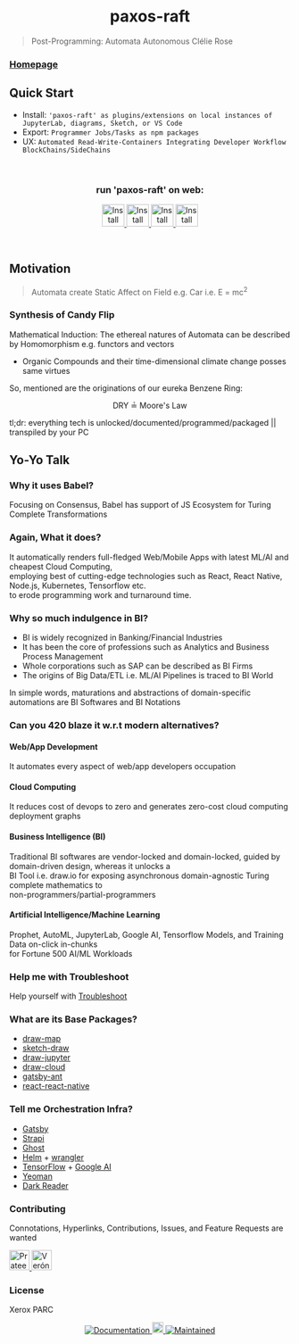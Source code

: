 <h1 align="center">paxos-raft </h1>

> Post-Programming: Automata Autonomous Clélie Rose <br/>

  
### [Homepage](https://github.com/paxos-raft/paxos-raft#readme)

## Quick Start
* Install: `'paxos-raft' as plugins/extensions on local instances of JupyterLab, diagrams, Sketch, or VS Code`
* Export: `Programmer Jobs/Tasks as npm packages`
* UX: `Automated Read-Write-Containers Integrating Developer Workflow BlockChains/SideChains`
<br/>

<h3 align="center"> run 'paxos-raft' on web: </h3>

<p align="center">
  <a href="https://github.com/fjudith/docker-draw.io" target="_blank">
    <img alt="Install on draw.io" src="https://img.shields.io/badge/diagrams-4C2882.svg" height="40" />
  </a>
  <a href="https://jupyter.org/" target="_blank">
    <img alt="Install on JupyterLab" src="https://img.shields.io/badge/JupyterLab-0070BB.svg" height="40" />
  </a>
  <a href="https://code.visualstudio.com/" target="_blank">
    <img alt="Install on VS Code" src="https://img.shields.io/badge/VS Code-FF4F00.svg" height="40" />
  </a>
  <a href="https://www.sketch.com/" target="_blank">
    <img alt="Install on Sketch" src="https://img.shields.io/badge/Sketch-FFD300.svg" height="40" />
  </a>
  </p>
  
  <br/>

## Motivation

> Automata create Static Affect on Field e.g. Car i.e. E = mc<sup>2</sup>

### Synthesis of Candy Flip
Mathematical Induction: The ethereal natures of Automata can be described by Homomorphism e.g. functors and vectors  

* Organic Compounds and their time-dimensional climate change posses same virtues

So, mentioned are the originations of our eureka Benzene Ring:

<p align="center"> 
 DRY ≟ Moore's Law
</p>
  
  tl;dr: everything tech is unlocked/documented/programmed/packaged || transpiled by your PC
  
  
## Yo-Yo Talk

### Why it uses Babel?
Focusing on Consensus, Babel has support of JS Ecosystem for Turing Complete Transformations

### Again, What it does?
It automatically renders full-fledged Web/Mobile Apps with latest ML/AI and cheapest Cloud Computing, <br/> employing best of cutting-edge technologies such as React, React Native, Node.js, Kubernetes, Tensorflow etc. <br/> to erode programming work and turnaround time. 

### Why so much indulgence in BI?
* BI is widely recognized in Banking/Financial Industries
* It has been the core of professions such as Analytics and Business Process Management 
* Whole corporations such as SAP can be described as BI Firms
* The origins of Big Data/ETL i.e. ML/AI Pipelines is traced to BI World

In simple words, maturations and abstractions of domain-specific automations are BI Softwares and BI Notations 

### Can you 420 blaze it w.r.t modern alternatives?
#### Web/App Development 
It automates every aspect of web/app developers occupation 

#### Cloud Computing
It reduces cost of devops to zero and generates zero-cost cloud computing deployment graphs

#### Business Intelligence (BI) 
Traditional BI softwares are vendor-locked and domain-locked, guided by domain-driven design, whereas it unlocks a <br/> BI Tool i.e. draw.io for exposing asynchronous domain-agnostic Turing complete mathematics to <br/> non-programmers/partial-programmers 

#### Artificial Intelligence/Machine Learning
Prophet, AutoML, JupyterLab, Google AI, Tensorflow Models, and Training Data on-click in-chunks <br/> for Fortune 500 AI/ML Workloads

### Help me with Troubleshoot
<p> Help yourself with <a href="https://github.com/paxos-raft/paxos-raft/blob/master/docs/TROUBLESHOOT.md" target="_blank">
    Troubleshoot
  </a>
 </p>

### What are its Base Packages?
* [draw-map](https://github.com/paxos-raft/paxos-raft/tree/master/packages/draw-map)
* [sketch-draw](https://github.com/paxos-raft/paxos-raft/tree/master/packages/sketch-draw)
* [draw-jupyter](https://github.com/paxos-raft/paxos-raft/tree/master/packages/draw-jupyter)
* [draw-cloud](https://github.com/paxos-raft/paxos-raft/tree/master/packages/draw-cloud)
* [gatsby-ant](https://github.com/paxos-raft/paxos-raft/tree/master/packages/gatsby-ant)
* [react-react-native](https://github.com/paxos-raft/paxos-raft/tree/master/packages/react-react-native)

### Tell me Orchestration Infra?
* [Gatsby](https://www.gatsbyjs.org/)
* [Strapi](https://strapi.io/)
* [Ghost](https://github.com/TryGhost/Ghost)
* [Helm](https://helm.sh/) + [wrangler](https://github.com/cloudflare/wrangler)
* [TensorFlow](https://www.tensorflow.org/) + [Google AI](https://ai.google/)
* [Yeoman](https://yeoman.io/)
* [Dark Reader](https://darkreader.org/)

### Contributing

Connotations, Hyperlinks, Contributions, Issues, and Feature Requests are wanted <br />
<p>
  <a href="https://github.com/prateekrastogi" target="_blank">
  <img alt="Prateek Rastogi" src="https://avatars0.githubusercontent.com/u/14788991?s=460&v=4" height="36"/>
  </a>
  <a href="https://github.com/asymmetrickal" target="_blank">
  <img alt="Verónica Juderías" src="https://avatars3.githubusercontent.com/u/53858466?s=460&v=4" height="36"/>
  </a>
  </p>

### License

Xerox PARC

<p align="center">
  <a href="https://github.com/paxos-raft/paxos-raft#readme" target="_blank">
    <img alt="Documentation" src="https://img.shields.io/static/v1?label=Documentation&message=yes&color=black&labelColor=black" />
  </a>
  <a href="https://www.npmjs.com/package/paxos-raft">
  <img src="https://img.shields.io/npm/dm/paxos-raft?style=social" alt="Downloads" height="20"/>
  </a>
  <a href="https://github.com/paxos-raft/paxos-raft" target="_blank">
    <img alt="Maintained" src="https://img.shields.io/static/v1?label=Maintained&message=yes&color=black&labelColor=black" />
  </a>
</p>


